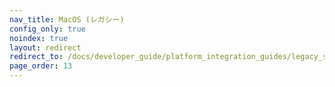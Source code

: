 ```yaml
---
nav_title: MacOS (レガシー)
config_only: true
noindex: true
layout: redirect
redirect_to: /docs/developer_guide/platform_integration_guides/legacy_sdks/macOS/initial_sdk_setup
page_order: 13
---
```

